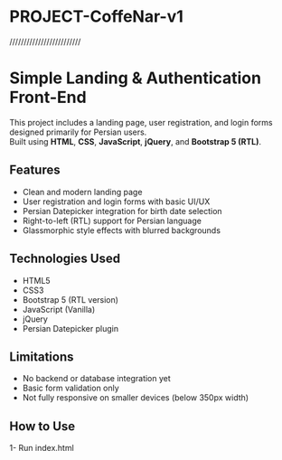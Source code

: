 # PROJECT-CoffeNar-v1
/////////////////////////
# Simple Landing & Authentication Front-End

This project includes a landing page, user registration, and login forms designed primarily for Persian users.  
Built using **HTML**, **CSS**, **JavaScript**, **jQuery**, and **Bootstrap 5 (RTL)**.

## Features

- Clean and modern landing page
- User registration and login forms with basic UI/UX
- Persian Datepicker integration for birth date selection
- Right-to-left (RTL) support for Persian language
- Glassmorphic style effects with blurred backgrounds

## Technologies Used

- HTML5
- CSS3
- Bootstrap 5 (RTL version)
- JavaScript (Vanilla)
- jQuery
- Persian Datepicker plugin

## Limitations

- No backend or database integration yet
- Basic form validation only
- Not fully responsive on smaller devices (below 350px width)

## How to Use

1- Run index.html 


  
